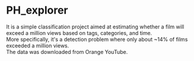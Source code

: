 # PH_explorer

It is a simple classification project aimed at estimating whether a film will exceed a million views based on tags, categories, and time. <br>
More specifically, it's a detection problem where only about ~14% of films exceeded a million views. <br>
The data was downloaded from Orange YouTube.